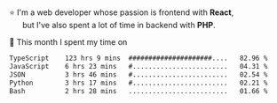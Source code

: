 ⭐ I'm a web developer whose passion is frontend with <b>React</b>,<br/>
&nbsp; &nbsp; &nbsp; but I've also spent a lot of time in backend with <b>PHP</b>.

📅 This month I spent my time on

<!--START_SECTION:waka-->

```txt
TypeScript    123 hrs 9 mins  #####################....   82.96 %
JavaScript    6 hrs 23 mins   #........................   04.31 %
JSON          3 hrs 46 mins   #........................   02.54 %
Python        3 hrs 17 mins   #........................   02.21 %
Bash          2 hrs 28 mins   .........................   01.66 %
```

<!--END_SECTION:waka-->
